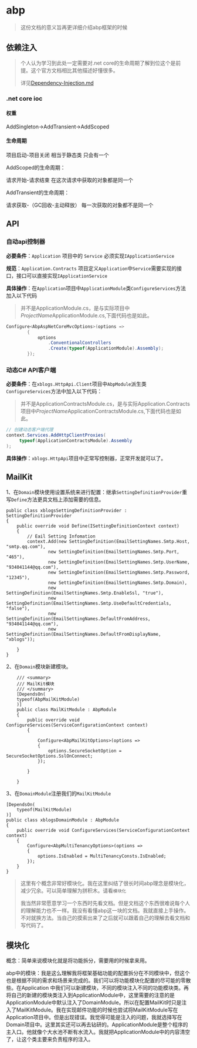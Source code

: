 # abp 

> 这份文档的意义旨再更详细介绍abp框架的时候



## 依赖注入

> 个人认为学习到此处一定需要对.net core的生命周期了解到位这个是前提。这个官方文档相比其他描述好懂很多。
>
> 详见[Dependency-Injection.md](/Dependency-Injection.md)

### .net core ioc

#### 权重

AddSingleton→AddTransient→AddScoped

#### 生命周期

项目启动-项目关闭   相当于静态类  只会有一个  

AddScoped的生命周期：

请求开始-请求结束  在这次请求中获取的对象都是同一个 

AddTransient的生命周期：

请求获取-（GC回收-主动释放） 每一次获取的对象都不是同一个



## API

### 自动api控制器

**必要条件**：`Application` 项目中的 `Service` 必须实现`IApplicationService`

**规范**：`Application.Contracts` 项目定义`Application`中`Service`需要实现的接口，接口可以直接实现`IApplicationService`

**具体操作**：在`Application`项目中`ApplicationModule`类`ConfigureServices`方法加入以下代码

> 并不是ApplicationModule.cs，是与实际项目中*ProjectName*ApplicationModule.cs,下面代码也是如此。

```c#
Configure<AbpAspNetCoreMvcOptions>(options =>
        {
            options
                .ConventionalControllers
                .Create(typeof(ApplicationModule).Assembly);
        });
```

### 动态C# API客户端

**必要条件**：在`xblogs.HttpApi.Client`项目中`AbpModule`派生类`ConfigureServices`方法中加入以下代码：

> 并不是ApplicationContractsModule.cs，是与实际Application.Contracts项目中*ProjectName*ApplicationContractsModule.cs,下面代码也是如此。

```C#
// 创建动态客户端代理
context.Services.AddHttpClientProxies(
     typeof(ApplicationContractsModule).Assembly
);
```

**具体操作**：`xblogs.HttpApi`项目中正常写控制器，正常开发就可以了。

## MailKit

1、在`Domain`模块使用设置系统来进行配置：继承`SettingDefinitionProvider`重写`Define`方法更具文档上添加需要的信息。

```
public class xblogsSettingDefinitionProvider : SettingDefinitionProvider
{
    public override void Define(ISettingDefinitionContext context)
    {
        // Eail Setting Infomation
        context.Add(new SettingDefinition(EmailSettingNames.Smtp.Host, "smtp.qq.com"),
                new SettingDefinition(EmailSettingNames.Smtp.Port, "465"),
                new SettingDefinition(EmailSettingNames.Smtp.UserName, "934041144@qq.com"),
                new SettingDefinition(EmailSettingNames.Smtp.Password, "12345"),
                new SettingDefinition(EmailSettingNames.Smtp.Domain),
                new SettingDefinition(EmailSettingNames.Smtp.EnableSsl, "true"),
                new SettingDefinition(EmailSettingNames.Smtp.UseDefaultCredentials, "false"),
                new SettingDefinition(EmailSettingNames.DefaultFromAddress, "934041144@qq.com"),
                new SettingDefinition(EmailSettingNames.DefaultFromDisplayName, "xblogs"));

    }
}
```

2、在`Domain`模块新建模块。

```
    /// <summary>
    /// MailKit模块
    /// </summary>
    [DependsOn(
    typeof(AbpMailKitModule)
    )]
    public class MailKitModule : AbpModule
    {
        public override void ConfigureServices(ServiceConfigurationContext context)
        {

            Configure<AbpMailKitOptions>(options =>
            {
                options.SecureSocketOption = SecureSocketOptions.SslOnConnect;
            });

        }

    }
```

3、在`DomainModule`注册我们的`MailKitModule`

```
[DependsOn(
    typeof(MailKitModule)
)]
public class xblogsDomainModule : AbpModule
{
    public override void ConfigureServices(ServiceConfigurationContext context)
    {
        Configure<AbpMultiTenancyOptions>(options =>
        {
            options.IsEnabled = MultiTenancyConsts.IsEnabled;
        });
    }
}
```

> 这里有个概念非常好模块化。我在这里纠结了很长时间abp理念是模块化，减少冗余。可以简单理解为拼积木。请看`模块化`
>
> 我当然非常愿意学习一个东西时先看文档。但是文档这个东西很难说每个人的理解能力也不一样。我没有看懂abp这一块的文档。我就直接上手操作。不对就换方法。当自己的摸索出来了之后就可以跟着自己的理解去看文档和写代码了。

## 模块化

概念：简单来说模块化就是将功能拆分，需要用的时候拿来用。

abp中的模块：我是这么理解我将框架基础功能的配置拆分在不同模块中，但这个也是根据不同的需求和场景来完成的。我们可以将功能模块化配置的尽可能的零散些。在Application 中我们可以新建模块，不同的模块注入不同的功能模块类。再将自己的新建的模块类注入到ApplicationModule中，这里需要的注意的是ApplicationModule中默认注入了DomainModule。所以在配置MailKit时只是注入了MailKitModule。我在实现邮件功能的时候也尝试将MailKitModule写在Application项目中。但是出现错误。我觉得可能是注入的问题，我就选择写在Domain项目中。这里其实还可以再去钻研的。ApplicationModule是整个程序的主入口。他就像个大水池不断有水流入。我就把ApplicationModule中的内容清空了，让这个类主要来负责程序的注入。
